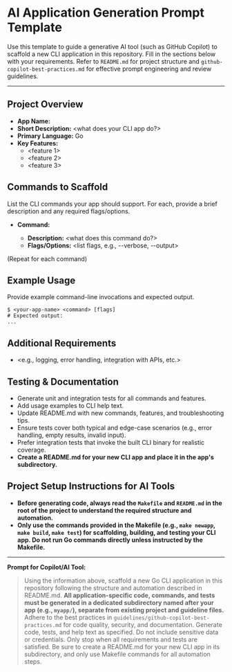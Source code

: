 # AI Application Generation Prompt Template

Use this template to guide a generative AI tool (such as GitHub Copilot) to scaffold a new CLI application in this repository. Fill in the sections below with your requirements. Refer to `README.md` for project structure and `github-copilot-best-practices.md` for effective prompt engineering and review guidelines.

---

## Project Overview
- **App Name:** <your-app-name>
- **Short Description:** <what does your CLI app do?>
- **Primary Language:** Go
- **Key Features:**
  - <feature 1>
  - <feature 2>
  - <feature 3>

## Commands to Scaffold
List the CLI commands your app should support. For each, provide a brief description and any required flags/options.

- **Command:** <command-name>
  - **Description:** <what does this command do?>
  - **Flags/Options:** <list flags, e.g., --verbose, --output>

(Repeat for each command)

## Example Usage
Provide example command-line invocations and expected output.

```
$ <your-app-name> <command> [flags]
# Expected output:
...
```

## Additional Requirements
- <e.g., logging, error handling, integration with APIs, etc.>

## Testing & Documentation
- Generate unit and integration tests for all commands and features.
- Add usage examples to CLI help text.
- Update README.md with new commands, features, and troubleshooting tips.
- Ensure tests cover both typical and edge-case scenarios (e.g., error handling, empty results, invalid input).
- Prefer integration tests that invoke the built CLI binary for realistic coverage.
- **Create a README.md for your new CLI app and place it in the app's subdirectory.**

## Project Setup Instructions for AI Tools
- **Before generating code, always read the `Makefile` and `README.md` in the root of the project to understand the required structure and automation.**
- **Only use the commands provided in the Makefile (e.g., `make newapp`, `make build`, `make test`) for scaffolding, building, and testing your CLI app. Do not run Go commands directly unless instructed by the Makefile.**

---

**Prompt for Copilot/AI Tool:**

> Using the information above, scaffold a new Go CLI application in this repository following the structure and automation described in README.md. **All application-specific code, commands, and tests must be generated in a dedicated subdirectory named after your app (e.g., `myapp/`), separate from existing project and guideline files.** Adhere to the best practices in `guidelines/github-copilot-best-practices.md` for code quality, security, and documentation. Generate code, tests, and help text as specified. Do not include sensitive data or credentials. Only stop when all requirements and tests are satisfied. Be sure to create a README.md for your new CLI app in its subdirectory, and only use Makefile commands for all automation steps.
